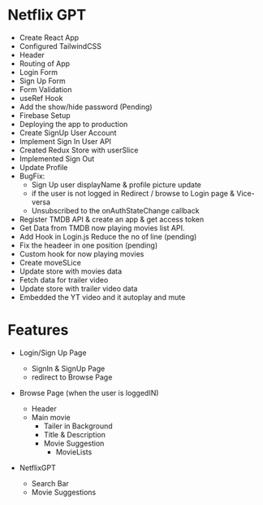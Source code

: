 # Netflix GPT

- Create React App
- Configured TailwindCSS
- Header
- Routing of App
- Login Form
- Sign Up Form
- Form Validation
- useRef Hook
- Add the show/hide password (Pending)
- Firebase Setup
- Deploying the app to production
- Create SignUp User Account
- Implement Sign In User API
- Created Redux Store with userSlice
- Implemented Sign Out
- Update Profile
- BugFix:
  - Sign Up user displayName & profile picture update
  - if the user is not logged in Redirect / browse to Login page & Vice-versa
  - Unsubscribed to the onAuthStateChange callback
- Register TMDB API & create an app & get access token
- Get Data from TMDB now playing movies list API.
- Add Hook in Login.js Reduce the no of line (pending)
- Fix the headeer in one position (pending)
- Custom hook for now playing movies
- Create moveSLice
- Update store with movies data
- Fetch data for trailer video
- Update store with trailer video data
- Embedded the YT video and it autoplay and mute

# Features

- Login/Sign Up Page

  - SignIn & SignUp Page
  - redirect to Browse Page

- Browse Page (when the user is loggedIN)

  - Header
  - Main movie
    - Tailer in Background
    - Title & Description
    - Movie Suggestion
      - MovieLists

- NetflixGPT
  - Search Bar
  - Movie Suggestions

